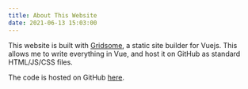 ```yaml
---
title: About This Website
date: 2021-06-13 15:03:00
---
```


This website is built with [Gridsome](https://gridsome.org),
a static site builder for Vuejs.
This allows me to write everything in Vue, and host it on GitHub as standard HTML/JS/CSS files.

The code is hosted on GitHub [here](https://github.com/zsarge/zsarge.github.io).
